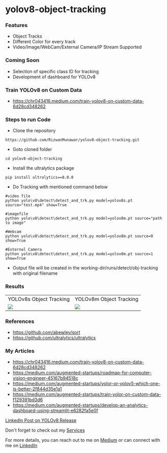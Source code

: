 # yolov8-object-tracking

### Features
- Object Tracks
- Different Color for every track
- Video/Image/WebCam/External Camera/IP Stream Supported

### Coming Soon
- Selection of specific class ID for tracking
- Development of dashboard for YOLOv8

### Train YOLOv8 on Custom Data
- https://chr043416.medium.com/train-yolov8-on-custom-data-6d28cd348262

### Steps to run Code

- Clone the repository
```
https://github.com/RizwanMunawar/yolov8-object-tracking.git
```

- Goto cloned folder
```
cd yolov8-object-tracking
```

- Install the ultralytics package
```
pip install ultralytics==8.0.0
```

- Do Tracking with mentioned command below
```
#video file
python yolo\v8\detect\detect_and_trk.py model=yolov8s.pt source="test.mp4" show=True

#imagefile
python yolo\v8\detect\detect_and_trk.py model=yolov8m.pt source="path to image"

#Webcam
python yolo\v8\detect\detect_and_trk.py model=yolov8m.pt source=0 show=True

#External Camera
python yolo\v8\detect\detect_and_trk.py model=yolov8m.pt source=1 show=True
```

- Output file will be created in the working-dir/runs/detect/obj-tracking with original filename


### Results
<table>
  <tr>
    <td>YOLOv8s Object Tracking</td>
    <td>YOLOv8m Object Tracking</td>
  </tr>
  <tr>
    <td><img src="https://user-images.githubusercontent.com/62513924/211671576-7d39829a-f8f5-4e25-b30a-530548c11a24.png"></td>
    <td><img src="https://user-images.githubusercontent.com/62513924/211672010-7415ef8b-7941-4545-8434-377d94675299.png"></td>
  </tr>
 </table>

### References
- https://github.com/abewley/sort
- https://github.com/ultralytics/ultralytics


### My Articles
- https://chr043416.medium.com/train-yolov8-on-custom-data-6d28cd348262
- https://medium.com/augmented-startups/roadmap-for-computer-vision-engineer-45167b94518c
- https://medium.com/augmented-startups/yolor-or-yolov5-which-one-is-better-2f844d35e1a1
- https://medium.com/augmented-startups/train-yolor-on-custom-data-f129391bd3d6
- https://medium.com/augmented-startups/develop-an-analytics-dashboard-using-streamlit-e6282fa5e0f

<a href= "https://www.linkedin.com/posts/muhammadrizwanmunawar_yolov8-aiinnovation-computervision-activity-7018504358329790465-qmde?utm_source=share&utm_medium=member_desktop">LinkedIn Post on YOLOv8 Release</a>

Don't forget to check out my <a href= "https://muhammadrizwanmunawar.com/">Services</a>

For more details, you can reach out to me on [Medium](https://chr043416.medium.com/) or can connect with me on [LinkedIn](https://www.linkedin.com/in/muhammadrizwanmunawar/)
